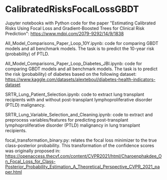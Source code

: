 # CalibratedRisksFocalLossGBDT
Jupyter notebooks with Python code for the paper "Estimating Calibrated Risks Using Focal Loss and Gradient-Boosted Trees for Clinical Risk Prediction": https://www.mdpi.com/2079-9292/14/9/1838

All_Model_Comparisons_Paper_Loop_10Y.ipynb: code for comparing GBDT models and all benchmark models. The task is to predict the 10-year risk (probability) of PTLD.

All_Model_Comparisons_Paper_Loop_Diabetes_JBI.ipynb: code for comparing GBDT models and all benchmark models. The task is to predict the risk (probability) of diabetes based on the following dataset: https://www.kaggle.com/datasets/alexteboul/diabetes-health-indicators-dataset

SRTR_Lung_Patient_Selection.ipynb: code to extract lung transplant recipients with and without post-transplant lymphoproliferative disorder (PTLD) malignancy.

SRTR_Lung_Variable_Selection_and_Cleaning.ipynb: code to extract and preprocess variables/features for predicting post-transplant lymphoproliferative disorder (PTLD) malignancy in lung transplant recipients.

focal_transformation_binary.py: relates the focal loss minimizer to the true class-posterior probability. This transformation of the confidence scores was originally proposed in: https://openaccess.thecvf.com/content/CVPR2021/html/Charoenphakdee_On_Focal_Loss_for_Class-Posterior_Probability_Estimation_A_Theoretical_Perspective_CVPR_2021_paper.html
